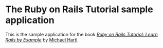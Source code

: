 # The Ruby on Rails Tutorial sample application

This is the sample application for the book 
[*Ruby on Rails Tutorial: Learn Rails by Example*](http://www.railstutorial.org/) 
by [Michael Hartl](http://www.michaelhartl.com/).


